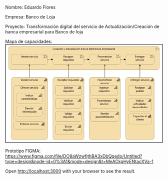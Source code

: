 
Nombre: Eduardo Flores

Empresa: Banco de Loja

Proyecto: Transformación digital del servicio de Actualización/Creación de banca empresarial para Banco de loja

Mapa de capacidades:
![Alt text](image.png)

Prototipo FIGMA: https://www.figma.com/file/DO8aWzwfjthBA3xDbQqedo/Untitled?type=design&node-id=0%3A1&mode=design&t=MeACkgHyENtacXVa-1

Open [http://localhost:3000](http://localhost:3000) with your browser to see the result.


